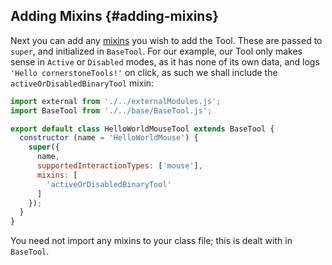 ## Adding Mixins {#adding-mixins}

Next you can add any [mixins](../anatomy-of-a-tool/index.md/#mixins) you wish to add the Tool. These are passed to `super`, and initialized in `BaseTool`. For our example, our Tool only makes sense in `Active` or `Disabled` modes, as it has none of its own data, and logs `'Hello cornerstoneTools!'` on click, as such we shall include the `activeOrDisabledBinaryTool` mixin:

```js
import external from './../externalModules.js';
import BaseTool from './../base/BaseTool.js';

export default class HelloWorldMouseTool extends BaseTool {
  constructor (name = 'HelloWorldMouse') {
    super({
      name,
      supportedInteractionTypes: ['mouse'],
      mixins: [
        'activeOrDisabledBinaryTool'
      ]
    });
  }
}
```

You need not import any mixins to your class file; this is dealt with in `BaseTool`.
